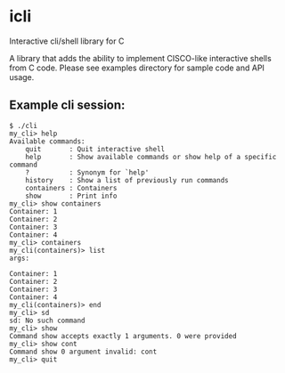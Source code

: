 # icli
Interactive cli/shell library for C

A library that adds the ability to implement CISCO-like interactive shells from C code.
Please see examples directory for sample code and API usage.

## Example cli session:

```
$ ./cli 
my_cli> help 
Available commands:
    quit       : Quit interactive shell
    help       : Show available commands or show help of a specific command
    ?          : Synonym for `help'
    history    : Show a list of previously run commands
    containers : Containers
    show       : Print info
my_cli> show containers
Container: 1
Container: 2
Container: 3
Container: 4
my_cli> containers 
my_cli(containers)> list
args:

Container: 1
Container: 2
Container: 3
Container: 4
my_cli(containers)> end
my_cli> sd
sd: No such command
my_cli> show
Command show accepts exactly 1 arguments. 0 were provided
my_cli> show cont
Command show 0 argument invalid: cont
my_cli> quit
```
